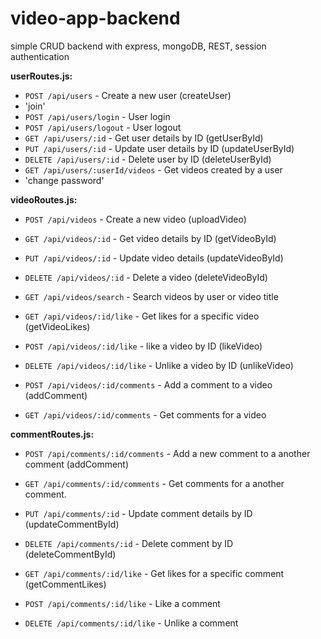 # video-app-backend
simple CRUD backend with express, mongoDB, REST, session authentication

**userRoutes.js:**
- `POST /api/users` - Create a new user (createUser)
- 'join'
- `POST /api/users/login` - User login
- `POST /api/users/logout` - User logout
- `GET /api/users/:id` - Get user details by ID (getUserById)
- `PUT /api/users/:id` - Update user details by ID (updateUserById)
- `DELETE /api/users/:id` - Delete user by ID (deleteUserById)
- `GET /api/users/:userId/videos` - Get videos created by a user
- 'change password'

**videoRoutes.js:**
- `POST /api/videos` - Create a new video (uploadVideo)
- `GET /api/videos/:id` - Get video details by ID (getVideoById)
- `PUT /api/videos/:id` - Update video details (updateVideoById)
- `DELETE /api/videos/:id` - Delete a video (deleteVideoById)

- `GET /api/videos/search` - Search videos by user or video title

- `GET /api/videos/:id/like` - Get likes for a specific video (getVideoLikes)
- `POST /api/videos/:id/like` - like a video by ID (likeVideo)
- `DELETE /api/videos/:id/like` - Unlike a video by ID (unlikeVideo)

- `POST /api/videos/:id/comments` - Add a comment to a video (addComment)
- `GET /api/videos/:id/comments` - Get comments for a video



**commentRoutes.js:**
- `POST /api/comments/:id/comments` - Add a new comment to a another comment (addComment)
- `GET /api/comments/:id/comments` - Get comments for a another comment.

- `PUT /api/comments/:id` - Update comment details by ID (updateCommentById)
- `DELETE /api/comments/:id` - Delete comment by ID (deleteCommentById)

- `GET /api/comments/:id/like` - Get likes for a specific comment (getCommentLikes)
- `POST /api/comments/:id/like` - Like a comment
- `DELETE /api/comments/:id/like` - Unlike a comment
